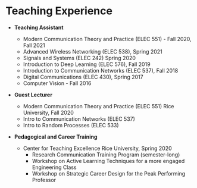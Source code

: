 
Teaching Experience
======
* **Teaching Assistant**
  * Modern Communication Theory and Practice (ELEC 551) - Fall 2020, Fall 2021
  * Advanced Wireless Networking (ELEC 538), Spring 2021
  * Signals and Systems (ELEC 242) Spring 2020
  * Introduction to Deep Learning (ELEC 576), Fall 2019
  * Introduction to Communication Networks (ELEC 537), Fall 2018
  * Digital Communications (ELEC 430), Spring 2017
  * Computer Vision - Fall 2016
  
* **Guest Lecturer**
  * Modern Communication Theory and Practice (ELEC 551) Rice University, Fall 2020
  * Intro to Communication Networks (ELEC 537) 
  * Intro to Random Processes (ELEC 533) 
  
* **Pedagogical and Career Training**
  * Center for Teaching Excellence Rice University, Spring 2020
    * Research Communication Training Program (semester-long) 
    * Workshop on Active Learning Techniques for a more engaged Engineering Class
    * Workshop on Strategic Career Design for the Peak Performing Professor
